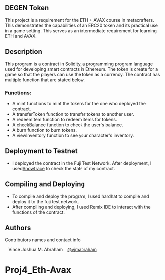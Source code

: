 ﻿## DEGEN Token
This project is a requirement for the ETH + AVAX course in metacrafters. This demonstrates the capabilities of an ERC20 token and its practical use in a game setting. This serves as an intermediate requirement for learning ETH and AVAX.

## Description
This program is a contract in Solidity, a programming program language used for developing smart contracts in Ethereum. The token is create for a game so that the players can use the token as a currency. The contract has multiple function that are stated below.

### Functions:
* A mint functions to mint the tokens for the one who deployed the contract.
* A transferToken function to transfer tokens to another user.
* A redeemItem function to redeem items for tokens.
* A checkBalance function to check the user's balance.
* A burn function to burn tokens.
* A viewInventory function to see your character's inventory.

## Deployment to Testnet

* I deployed the contract in the Fuji Test Network. After deployment, I used[Snowtrace](https://testnet.snowtrace.io/) to check the state of my contract.

## Compiling and Deploying

* To compile and deploy the program, I used hardhat to compile and deploy it to the fuji test network.
* After compiling and deploying, I used Remix IDE to interact with the functions of the contract.


## Authors

Contributors names and contact info

&ensp; Vince Joshua M. Abraham
&ensp; [@vjmabraham](201911705@fit.edu.ph)
# Proj4_Eth-Avax
